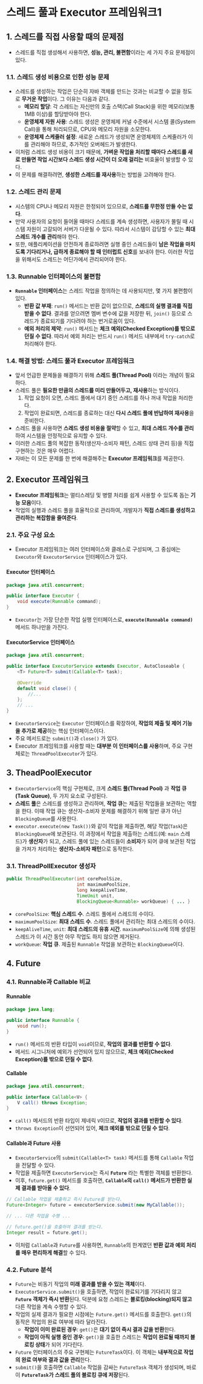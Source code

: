 # 스레드 풀과 Executor 프레임워크1

## 1. 스레드를 직접 사용할 때의 문제점

- 스레드를 직접 생성해서 사용하면, **성능, 관리, 불편함**이라는 세 가지 주요 문제점이 있다.

### 1.1. 스레드 생성 비용으로 인한 성능 문제

- 스레드를 생성하는 작업은 단순히 자바 객체를 만드는 것과는 비교할 수 없을 정도로 **무거운 작업**이다. 그 이유는 다음과 같다.
  - **메모리 할당**: 각 스레드는 자신만의 호출 스택(Call Stack)을 위한 메모리(보통 1MB 이상)를 할당받아야 한다.
  - **운영체제 자원 사용**: 스레드 생성은 운영체제 커널 수준에서 시스템 콜(System Call)을 통해 처리되므로, CPU와 메모리 자원을 소모한다.
  - **운영체제 스케줄러 설정**: 새로운 스레드가 생성되면 운영체제의 스케줄러가 이를 관리해야 하므로, 추가적인 오버헤드가 발생한다.
- 이처럼 스레드 생성 비용이 크기 때문에, **가벼운 작업을 처리할 때마다 스레드를 새로 만들면 작업 시간보다 스레드 생성 시간이 더 오래 걸리는** 비효율이 발생할 수 있다.
- 이 문제를 해결하려면, **생성한 스레드를 재사용**하는 방법을 고려해야 한다.

### 1.2. 스레드 관리 문제

- 시스템의 CPU나 메모리 자원은 한정되어 있으므로, **스레드를 무한정 만들 수는 없다**.
- 만약 사용자의 요청이 들어올 때마다 스레드를 계속 생성하면, 사용자가 몰릴 때 시스템 자원이 고갈되어 서버가 다운될 수 있다. 따라서 시스템이 감당할 수 있는 **최대 스레드 개수를 관리**해야 한다.
- 또한, 애플리케이션을 안전하게 종료하려면 실행 중인 스레드들이 **남은 작업을 마치도록 기다리거나, 급하게 종료해야 할 때 인터럽트 신호**를 보내야 한다. 이러한 작업을 위해서도 스레드는 어딘가에서 관리되어야 한다.

### 1.3. Runnable 인터페이스의 불편함

- **`Runnable` 인터페이스**는 스레드 작업을 정의하는 데 사용되지만, 몇 가지 불편함이 있다.
  - **반환 값 부재**: `run()` 메서드는 반환 값이 없으므로, **스레드의 실행 결과를 직접 받을 수 없다**. 결과를 얻으려면 멤버 변수에 값을 저장한 뒤, `join()` 등으로 스레드가 종료되기를 기다려야 하는 번거로움이 있다.
  - **예외 처리의 제약**: `run()` 메서드는 **체크 예외(Checked Exception)를 밖으로 던질 수 없다**. 따라서 예외 처리는 반드시 `run()` 메서드 내부에서 `try-catch`로 처리해야 한다.

### 1.4. 해결 방법: 스레드 풀과 Executor 프레임워크

- 앞서 언급한 문제들을 해결하기 위해 **스레드 풀(Thread Pool)** 이라는 개념이 필요하다.
- 스레드 풀은 **필요한 만큼의 스레드를 미리 만들어두고, 재사용**하는 방식이다.
  1.  작업 요청이 오면, 스레드 풀에서 대기 중인 스레드를 하나 꺼내 작업을 처리한다.
  2.  작업이 완료되면, 스레드를 종료하는 대신 **다시 스레드 풀에 반납하여 재사용**을 준비한다.
- 스레드 풀을 사용하면 **스레드 생성 비용을 절약**할 수 있고, **최대 스레드 개수를 관리**하여 시스템을 안정적으로 유지할 수 있다.
- 이러한 스레드 풀의 복잡한 동작(생산자-소비자 패턴, 스레드 상태 관리 등)을 직접 구현하는 것은 매우 어렵다.
- 자바는 이 모든 문제를 한 번에 해결해주는 **Executor 프레임워크**를 제공한다.

## 2. Executor 프레임워크

- **Executor 프레임워크**는 멀티스레딩 및 병렬 처리를 쉽게 사용할 수 있도록 돕는 **기능 모음**이다.
- 작업의 실행과 스레드 풀을 효율적으로 관리하여, 개발자가 **직접 스레드를 생성하고 관리하는 복잡함을 줄여준다**.

### 2.1. 주요 구성 요소

- Executor 프레임워크는 여러 인터페이스와 클래스로 구성되며, 그 중심에는 `Executor`와 `ExecutorService` 인터페이스가 있다.

#### Executor 인터페이스

```java
package java.util.concurrent;

public interface Executor {
    void execute(Runnable command);
}
```

- `Executor`는 가장 단순한 작업 실행 인터페이스로, **`execute(Runnable command)`** 메서드 하나만을 가진다.

#### ExecutorService 인터페이스

```java
package java.util.concurrent;

public interface ExecutorService extends Executor, AutoCloseable {
    <T> Future<T> submit(Callable<T> task);

    @Override
    default void close() {
        //...
    };
    // ...
}
```

- `ExecutorService`는 `Executor` 인터페이스를 확장하여, **작업의 제출 및 제어 기능을 추가로 제공**하는 핵심 인터페이스이다.
- 주요 메서드로는 `submit()`과 `close()` 가 있다.
- Executor 프레임워크를 사용할 때는 **대부분 이 인터페이스를 사용**하며, 주요 구현체로는 `ThreadPoolExecutor`가 있다.

## 3. TheadPoolExecutor

- `ExecutorService`의 핵심 구현체로, 크게 **스레드 풀(Thread Pool)** 과 **작업 큐(Task Queue)**, 두 가지 요소로 구성된다.
- **스레드 풀**은 스레드를 생성하고 관리하며, **작업 큐**는 제출된 작업들을 보관하는 역할을 한다. 이때 작업 큐는 생산자-소비자 문제를 해결하기 위해 일반 큐가 아닌 `BlockingQueue`를 사용한다.
- `executor.execute(new Task())`와 같이 작업을 제출하면, 해당 작업(`Task`)은 `BlockingQueue`에 보관된다. 이 과정에서 작업을 제출하는 스레드(예: `main` 스레드)가 **생산자**가 되고, 스레드 풀에 있는 스레드들이 **소비자**가 되어 큐에 보관된 작업을 가져가 처리하는 **생산자-소비자 패턴**으로 동작한다.

### 3.1. ThreadPollExecutor 생성자

```java
public ThreadPoolExecutor(int corePoolSize,
                          int maximumPoolSize,
                          long keepAliveTime,
                          TimeUnit unit,
                          BlockingQueue<Runnable> workQueue) { ... }
```

- `corePoolSize`: **핵심 스레드 수**. 스레드 풀에서 스레드의 수이다.
- `maximumPoolSize`: **최대 스레드 수**. 스레드 풀에서 관리하는 최대 스레드의 수이다.
- `keepAliveTime`, `unit`: **최대 스레드의 유휴 시간**. `maximumPoolSize`에 의해 생성된 스레드가 이 시간 동안 아무 작업도 하지 않으면 제거된다.
- `workQueue`: **작업 큐**. 제출된 `Runnable` 작업을 보관하는 `BlockingQueue`이다.

## 4. Future

### 4.1. Runnable과 Callable 비교

#### Runnable

```java
package java.lang;

public interface Runnable {
    void run();
}
```

- `run()` 메서드의 반환 타입이 `void`이므로, **작업의 결과를 반환할 수 없다**.
- 메서드 시그니처에 예외가 선언되어 있지 않으므로, **체크 예외(Checked Exception)를 밖으로 던질 수 없다**.

#### Callable

```java
package java.util.concurrent;

public interface Callable<V> {
    V call() throws Exception;
}
```

- `call()` 메서드의 반환 타입이 제네릭 `V`이므로, **작업의 결과를 반환할 수 있다**.
- `throws Exception`이 선언되어 있어, **체크 예외를 밖으로 던질 수 있다**.

#### Callable과 Future 사용

- `ExecutorService`의 `submit(Callable<T> task)` 메서드를 통해 `Callable` 작업을 전달할 수 있다.
- 작업을 제출하면 `ExecutorService`는 즉시 **`Future`** 라는 특별한 객체를 반환한다.
- 이후, `future.get()` 메서드를 호출하면, **`Callable`의 `call()` 메서드가 반환한 실제 결과를 받아올 수 있다**.

```java
// Callable 작업을 제출하고 즉시 Future를 받는다.
Future<Integer> future = executorService.submit(new MyCallable());

// ... 다른 작업을 수행 ...

// future.get()을 호출하여 결과를 받는다.
Integer result = future.get();
```

- 이처럼 `Callable`과 `Future`를 사용하면, `Runnable`의 한계였던 **반환 값과 예외 처리를 매우 편리하게 해결**할 수 있다.

### 4.2. Future 분석

- `Future`는 비동기 작업의 **미래 결과를 받을 수 있는 객체**이다.
- `ExecutorService.submit()`을 호출하면, 작업이 완료되기를 기다리지 않고 **`Future` 객체가 즉시 반환**된다. 덕분에 요청 스레드는 **블로킹(blocking)되지 않고** 다른 작업을 계속 수행할 수 있다.
- 작업의 실제 결과가 필요한 시점에는 `Future.get()` 메서드를 호출한다. `get()`의 동작은 작업의 완료 여부에 따라 달라진다.
  - **작업이 이미 완료된 경우**: `get()`은 **대기 없이 즉시 결과 값을 반환**한다.
  - **작업이 아직 실행 중인 경우**: `get()`을 호출한 스레드는 **작업이 완료될 때까지 블로킹 상태**가 되어 기다린다.
- `Future` 인터페이스의 주요 구현체는 `FutureTask`이다. 이 객체는 **내부적으로 작업의 완료 여부와 결과 값을 관리**한다.
- `submit()`을 호출하면 `Callable` 작업을 감싸는 `FutureTask` 객체가 생성되며, 바로 이 **`FutureTask`가 스레드 풀의 블로킹 큐에 저장**된다.
